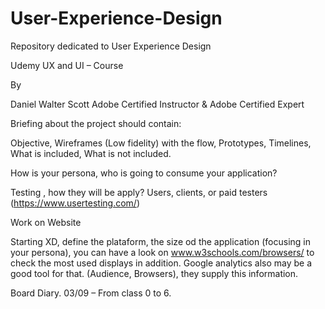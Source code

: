 # User-Experience-Design
Repository dedicated to User Experience Design

Udemy UX and UI – Course

By

Daniel Walter Scott
Adobe Certified Instructor & Adobe Certified Expert

Briefing about the project should contain:

Objective, Wireframes (Low fidelity) with the flow, Prototypes, Timelines, What is included, What is not included.

How is your persona, who is going to consume your application?

Testing , how they will be apply? Users, clients, or paid testers (https://www.usertesting.com/)

Work on Website

Starting XD, define the plataform, the size od the application (focusing in your persona), you can have a look on www.w3schools.com/browsers/ to check the most used displays in addition.
Google analytics also may be a good tool for that. (Audience, Browsers), they supply this information.

Board Diary.
03/09 – From class 0 to 6.







